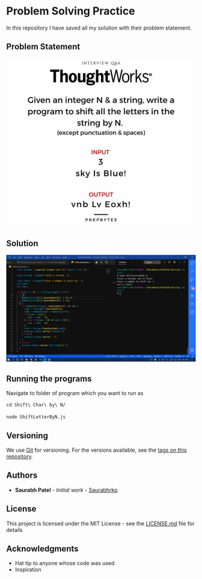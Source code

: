 # Problem Solving Practice

In this repository I have saved all my solution with their problem statement.

## Problem Statement

![Problem Statement](https://github.com/Saurabhrkp/Problem-Solving/raw/master/Shift%20Char%20by%20N/Problem%20Statement.jpeg)

## Solution

![Problem Solution](https://github.com/Saurabhrkp/Problem-Solving/raw/master/Shift%20Char%20by%20N/Solution.jpeg)

## Running the programs

Navigate to folder of program which you want to run as

```
cd Shift\ Char\ by\ N/

node ShiftLetterByN.js
```

## Versioning

We use [Git](https://git-scm.com/) for versioning. For the versions available, see the [tags on this repository](https://github.com/Saurabhrkp/Problem-Solving/tags).

## Authors

- **Saurabh Patel** - _Initial work_ - [Saurabhrkp](https://github.com/Saurabhrkp)

## License

This project is licensed under the MIT License - see the [LICENSE.md](LICENSE.md) file for details

## Acknowledgments

- Hat tip to anyone whose code was used
- Inspiration
